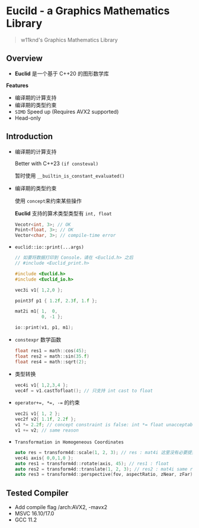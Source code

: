 # Eucild - a Graphics Mathematics Library
> w11knd's Graphics Mathematics Library

## Overview
- **Euclid** 是一个基于 C++20 的图形数学库

**Features**

- 编译期的计算支持
- 编译期的类型约束
- `SIMD` Speed up (Requires AVX2 supported)
- Head-only

## Introduction
- 编译期的计算支持
  
  Better with C++23 `(if consteval)`

  暂时使用 `__builtin_is_constant_evaluated()`

- 编译期的类型约束
  
   使用 `concept`来约束某些操作
    
    **Euclid** 支持的算术类型类型有 `int, float`
  ```c++
  Vecotr<int, 3>; // OK
  Point<float, 3>; // OK
  Vector<char, 3>; // compile-time error
  ```
- `euclid::io::print(...args)`
  ```c++
  // 如要将数据打印到 Console，请在 <Euclid.h> 之后 
  // #include <Euclid_print.h>

  #include <Euclid.h>
  #include <Euclid_io.h>

  vec3i v1{ 1,2,0 };

  point3f p1 { 1.2f, 2.3f, 1.f };

  mat2i m1{ 1,  0,
            0, -1 };

  io::print(v1, p1, m1);

  ```

- `constexpr` 数学函数
  ```c++
  float res1 = math::cos(45);
  float res2 = math::sin(35.f)
  float res4 = math::sqrt(2);
  ```

- 类型转换

  ```c++
  vec4i v1{ 1,2,3,4 };
  vec4f = v1.castTofloat(); // 只支持 int cast to float
  ```

- `operator+=, *=, -=` 的约束
  ```c++
  vec2i v1{ 1, 2 };
  vec2f v2{ 1.1f, 2.2f };
  v1 *= 2.2f; // concept constraint is false: int *= float unacceptable precision loss
  v1 += v2; // same reason
  ```

- `Transformation in Homogeneous Coordinates`
  ```c++
  auto res = transform4d::scale(1, 2, 3); // res : mat4i 这里没有必要提升类型
  vec4i axis{ 0,0,1,0 };
  auto res1 = transform4d::rotate(axis, 45); // res1 : float
  auto res2 = transform4d::translate(1, 2, 3); // res2 : mat4i same reason with res
  auto res3 = transform4d::perspective(fov, aspectRatio, zNear, zFar); // 返回类型依据 Euclid 类型提升原则
  ```
## Tested Compiler
- Add compile flag /arch:AVX2, -mavx2
- MSVC 16.10/17.0
- GCC 11.2
